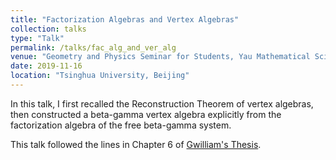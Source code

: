 ```yaml
---
title: "Factorization Algebras and Vertex Algebras"
collection: talks
type: "Talk"
permalink: /talks/fac_alg_and_ver_alg
venue: "Geometry and Physics Seminar for Students, Yau Mathematical Sciences Center "
date: 2019-11-16
location: "Tsinghua University, Beijing"
---
```


In this talk, I first recalled the Reconstruction Theorem of vertex algebras, then constructed a beta-gamma vertex algebra explicitly from the factorization algebra of the free beta-gamma system. 



This talk followed the lines in Chapter 6 of  [Gwilliam's Thesis](https://ncatlab.org/nlab/files/GwilliamThesis.pdf).